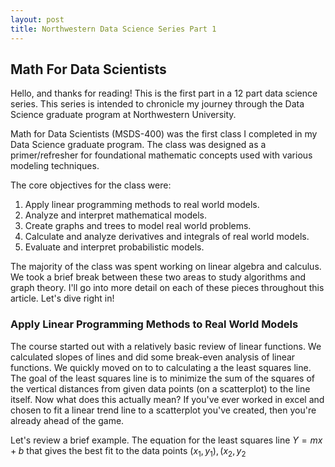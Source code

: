 ```yaml
---
layout: post
title: Northwestern Data Science Series Part 1
---
```

## Math For Data Scientists
Hello, and thanks for reading!  This is the first part in a 12 part data science series.  This series is intended to chronicle my journey through the Data Science graduate program at Northwestern University.

Math for Data Scientists (MSDS-400) was the first class I completed in my Data Science graduate program.  The class was designed as a primer/refresher for foundational mathematic concepts used with various modeling techniques.

The core objectives for the class were:  
1. Apply linear programming methods to real world models.
2. Analyze and interpret mathematical models.
3. Create graphs and trees to model real world problems.
4. Calculate and analyze derivatives and integrals of real world models.
5. Evaluate and interpret probabilistic models.

The majority of the class was spent working on linear algebra and calculus.  We took a brief break between these two areas to study algorithms and graph theory.  I'll go into more detail on each of these pieces throughout this article.  Let's dive right in!

### Apply Linear Programming Methods to Real World Models

The course started out with a relatively basic review of linear functions.  We calculated slopes of lines and did some break-even analysis of linear functions.  We quickly moved on to to calculating a the least squares line.  The goal of the least squares line is to minimize the sum of the squares of the vertical distances from given data points (on a scatterplot) to the line itself.  Now what does this actually mean?  If you've ever worked in excel and chosen to fit a linear trend line to a scatterplot you've created, then you're already ahead of the game.  

Let's review a brief example.  The equation for the least squares line $Y=mx+b$ that gives the best fit to the data points $(x_{1},y_{1}), (x_{2},y_{2}$
<!--stackedit_data:
eyJoaXN0b3J5IjpbMTI4NTcwMjg3MCw3NTcwNjY5OTgsMzM2MD
YyNTYsLTE1ODEzNTg4NThdfQ==
-->